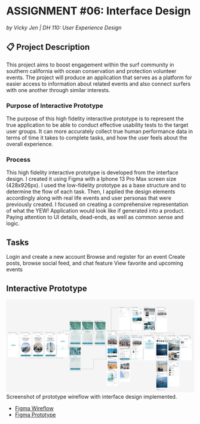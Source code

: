 # ASSIGNMENT #06: Interface Design
_by Vicky Jen | DH 110: User Experience Design_

## 📋 Project Description
This project aims to boost engagement within the surf community in southern california with ocean conservation and protection volunteer events. The project will produce an application that serves as a platform for easier access to information about related events and also connect surfers with one another through similar interests. 

### Purpose of Interactive Prototype
The purpose of this high fidelity interactive prototype is to represent the true application to be able to conduct effective usability tests to the target user groups. It can more accurately collect true human performance data in terms of time it takes to complete tasks, and how the user feels about the overall experience. 

### Process
This high fidelity interactive prototype is developed from the interface design. I created it using Figma with a Iphone 13 Pro Max screen size (428x926px). I used the low-fidelity prototype as a base structure and to determine the flow of each task. Then, I applied the design elements accordingly along with real life events and user personas that were previously created. I focused on creating a comprehensive representation of what the YEW! Application would look like if generated into a product. Paying attention to UI details, dead-ends, as well as common sense and logic. 

## Tasks
Login and create a new account 
Browse and register for an event
Create posts, browse social feed, and chat feature
View favorite and upcoming events 

## Interactive Prototype 
![Wireflow](./images/Wireflow.png)
Screenshot of prototype wireflow with interface design implemented.

- [Figma Wireflow](https://www.figma.com/file/KB3imwQgNgGI63xchK8ihK/DH-110-Hi-Fi-Prototype---Assignment-07?node-id=79%3A4039&t=1z8BuzZiB4MpyLgh-1)
- [Figma Prototype](https://www.figma.com/file/KB3imwQgNgGI63xchK8ihK/DH-110-Hi-Fi-Prototype---Assignment-07?node-id=1%3A3336&t=1z8BuzZiB4MpyLgh-1)

